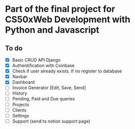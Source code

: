 # Part of the final project for CS50xWeb Development with Python and Javascript

## To do

- [x] Basic CRUD API Django
- [x] Authentification with Coinbase
- [x] Check if user already exists. If no register to database
- [x] Navbar
- [x] Dashboard
- [ ] Invoice Generator [Edit, Save, Send]
- [ ] History
- [ ] Pending, Paid and Due queries
- [ ] Projects
- [ ] Clients
- [ ] Settings
- [ ] Support (send to notion support page)
